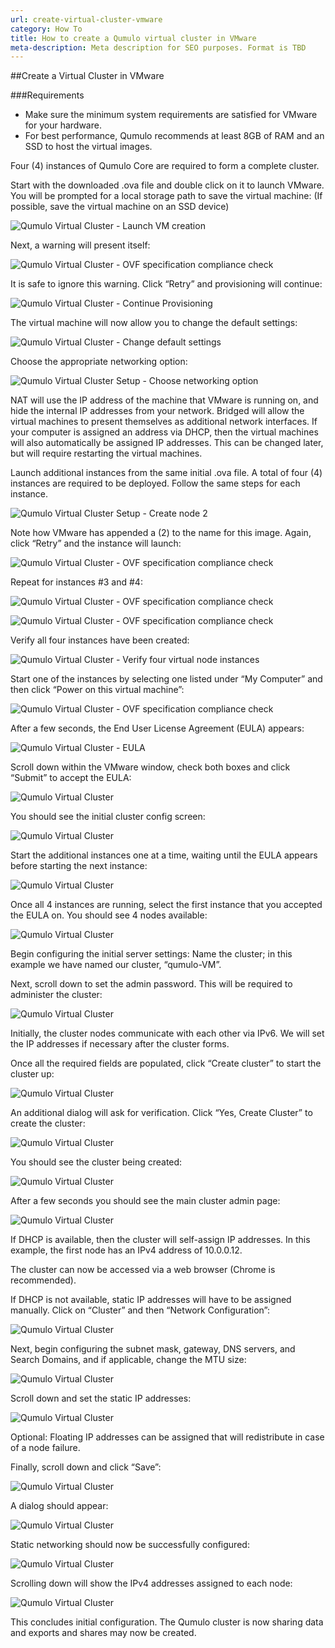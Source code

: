 ```yaml
---
url: create-virtual-cluster-vmware  
category: How To  
title: How to create a Qumulo virtual cluster in VMware  
meta-description: Meta description for SEO purposes. Format is TBD  
---
```

##Create a Virtual Cluster in VMware

###Requirements
* Make sure the minimum system requirements are satisfied for VMware for your hardware.
* For best performance, Qumulo recommends at least 8GB of RAM and an SSD to host the virtual images.

Four (4) instances of Qumulo Core are required to form a complete cluster.

Start with the downloaded .ova file and double click on it to launch VMware.
You will be prompted for a local storage path to save the virtual machine:
(If possible, save the virtual machine on an SSD device)

 ![Qumulo Virtual Cluster - Launch VM creation](images/initial_vmware_launch.png "Initial Qumulo VMWare image luanch screen in Windows")

Next, a warning will present itself:
 
 ![Qumulo Virtual Cluster - OVF specification compliance check](images/vmware_relax_spec_1.png "Qumulo VMware intial warning")

It is safe to ignore this warning.
Click “Retry” and provisioning will continue:
 
 ![Qumulo Virtual Cluster - Continue Provisioning](images/vmware_provisioning_continues.png "Continue Provisioning")

The virtual machine will now allow you to change the default settings:

 ![Qumulo Virtual Cluster - Change default settings](images/vmware_default_settings.png "Change default settings")

Choose the appropriate networking option:
 
 ![Qumulo Virtual Cluster Setup - Choose networking option](images/gui_menu_networkconfiguration.png "Choose networking option")

NAT will use the IP address of the machine that VMware is running on, and hide the internal IP addresses from your network.
Bridged will allow the virtual machines to present themselves as additional network interfaces.  If your computer is assigned an address via DHCP, then the virtual machines will also automatically be assigned IP addresses.
This can be changed later, but will require restarting the virtual machines.

Launch additional instances from the same initial .ova file.  A total of four (4) instances are required to be deployed.  Follow the same steps for each instance.
 

![Qumulo Virtual Cluster Setup - Create node 2](images/launch_instance_2.png "Choose networking option")

Note how VMware has appended a (2) to the name for this image.
Again, click “Retry” and the instance will launch:

![Qumulo Virtual Cluster - OVF specification compliance check](images/vmware_relax_spec_2.png "Compliance check warning 2")

Repeat for instances #3 and #4:

![Qumulo Virtual Cluster - OVF specification compliance check](images/vmware_relax_spec_3.png "Compliance check warning 3")
 
![Qumulo Virtual Cluster - OVF specification compliance check](images/vmware_relax_spec_4.png "Compliance check warning 4")

Verify all four instances have been created:

![Qumulo Virtual Cluster - Verify four virtual node instances](images/four_instances.png "Verify four virtual node instances")

Start one of the instances by selecting one listed under “My Computer” and then click “Power on this virtual machine”:

![Qumulo Virtual Cluster - OVF specification compliance check](images/vmware_relax_spec_2.png "Compliance check warning 2")

After a few seconds, the End User License Agreement (EULA) appears:

![Qumulo Virtual Cluster - EULA](images/vm_qumulo_eula.png "Qumulo EULA")

Scroll down within the VMware window, check both boxes and click “Submit” to accept the EULA:
 

![Qumulo Virtual Cluster](images/vm_qumulo_eula_submit.png "Qumulo EULA")

You should see the initial cluster config screen:

 
![Qumulo Virtual Cluster](images/initial_config_node1.png "Node 1")

Start the additional instances one at a time, waiting until the EULA appears before starting the next instance:

![Qumulo Virtual Cluster](images/launch_instance_2.png "Instance 2")

Once all 4 instances are running, select the first instance that you accepted the EULA on.  You should see 4 nodes available:

 
![Qumulo Virtual Cluster](images/initial_config_allnodes_ready.png "All nodes running")

Begin configuring the initial server settings:
Name the cluster; in this example we have named our cluster, “qumulo-VM”.

Next, scroll down to set the admin password.  This will be required to administer the cluster:

 
![Qumulo Virtual Cluster](images/initial_config_admin_password.png "Set admin password")

Initially, the cluster nodes communicate with each other via IPv6. We will set the IP addresses if necessary after the cluster forms.

Once all the required fields are populated, click “Create cluster” to start the cluster up:

 
![Qumulo Virtual Cluster](images/initial_config_create_cluster.png "Create cluster")

An additional dialog will ask for verification. Click “Yes, Create Cluster” to create the cluster:

 
![Qumulo Virtual Cluster](images/initial_config_create_cluster_verify.png "Verify create cluster")

You should see the cluster being created:
 
![Qumulo Virtual Cluster](images/initial_config_status_create_cluster.png "Create cluster status")

After a few seconds you should see the main cluster admin page:

![Qumulo Virtual Cluster](images/main_cluster_page.png "Main cluster page")

If DHCP is available, then the cluster will self-assign IP addresses.
In this example, the first node has an IPv4 address of 10.0.0.12.

The cluster can now be accessed via a web browser (Chrome is recommended).

If DHCP is not available, static IP addresses will have to be assigned manually.
Click on “Cluster” and then “Network Configuration”:

![Qumulo Virtual Cluster](images/main_cluster_page.png "Main cluster page")

Next, begin configuring the subnet mask, gateway, DNS servers, and Search Domains, and if applicable, change the MTU size:
 
![Qumulo Virtual Cluster](images/gui_page_networkconfiguration.png "Main cluster page")


Scroll down and set the static IP addresses:

 
![Qumulo Virtual Cluster](images/gui_page_networkconfiguration_2.png "Main cluster page")

Optional: Floating IP addresses can be assigned that will redistribute in case of a node failure.

Finally, scroll down and click “Save”:
 
![Qumulo Virtual Cluster](images/gui_page_networkconfiguration_3.png "Main cluster page")

A dialog should appear:
 
![Qumulo Virtual Cluster](images/gui_status_networkconfiguration.png "Main cluster page")

Static networking should now be successfully configured:
 
![Qumulo Virtual Cluster](images/gui_page_info_networkconfiguration.png "Main cluster page")

Scrolling down will show the IPv4 addresses assigned to each node:
 
![Qumulo Virtual Cluster](images/gui_page_info_networkconfiguration_nodes.png "Main cluster page")

This concludes initial configuration.  The Qumulo cluster is now sharing data and exports and shares may now be created.



